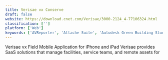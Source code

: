 ```yaml
---
title: Verisae vx Conserve
draft: false 
website: https://download.cnet.com/Verisae/3000-2124_4-77106324.html
classification: ['']
platform: ['Web']
keywords: ['AVReporter', 'Attache Suite', 'Autodesk Green Building Studio', 'Budderfly Energy Management System', 'Carbon Real-Time', 'Echo Energy Manager Pro', 'Ekotrope TCO', 'EnergyCAP', 'EnergyElephant', 'EnergyIP', 'Gas Engineer Software', 'NightWatchmen', 'RC-Studio 2.0', 'RETScreen', 'Wattics', 'ePortal']
---
```

Verisae vx Field Mobile Application for iPhone and iPad Verisae provides SaaS solutions that manage facilities, service teams, and remote assets for